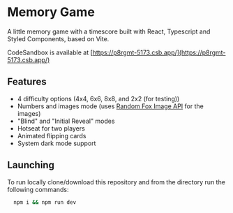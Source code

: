 # Memory Game

A little memory game with a timescore built with React, Typescript and Styled Components, based on Vite. 

CodeSandbox is available at [https://p8rgmt-5173.csb.app/](https://p8rgmt-5173.csb.app/)

## Features 

 - 4 difficulty options (4x4, 6x6, 8x8, and 2x2 (for testing))
 - Numbers and images mode (uses [Random Fox Image API](https://randomfox.ca) for the images)
 - "Blind" and "Initial Reveal" modes
 - Hotseat for two players
 - Animated flipping cards
 - System dark mode support

## Launching 

To run locally clone/download this repository and from the directory run the following commands: 

```bash
  npm i && npm run dev
```
